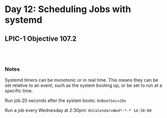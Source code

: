 # Day 12: Scheduling Jobs with systemd

## LPIC-1 Objective 107.2
<br></br>

### Notes

Systemd timers can be monotonic or in real time. This means they can be set relative to an event, such as the system booting up, or be set to run at a specific time.

Run job 20 seconds after the system boots: `OnBootSec=20s`

Run a job every Wednesday at 2:30pm: `OnCalendar=Wed*-*-* 14:30:00`
